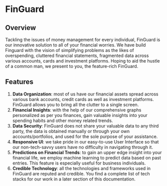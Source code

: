 # FinGuard

## Overview
Tackling the issues of money management for every individual, FinGuard is our innovative solution to all of your financial worries.
We have build Finguard with the vision of simplifying problems as the likes of overspending, cluttered financial statements, fragmented data across various accounts, cards and investment platforms.
Hoping to aid the hustle of a common man, we present to you, the feature-rich FinGuard.

## Features
1. **Data Organization**: most of us have our financial assets spread across various bank accounts, credit cards as well as investment platforms. FinGuard allows you to bring all the clutter to a single screen.
2. **Financial Insights**: with the help of our comprehensive graphs personalized as per you finances, gain valuable insights into your spending habits and other money related trends.
3. **Data Security**: FinGuard does not share your valuable data to any third party, the data is obtained manually or through your own accounts/portfolios, and used for the sole purpose of your assistance.
4. **Responsive UI**: we take pride in our easy-to-use User Interface so that our non-tech-savvy users have no difficulty in navigating through it.
5. **Predictions on Financial Trends**: to gain an upper edge insight into your financial life, we employ machine learning to predict data based on past entries. This feature is especially useful for business individuals.
6. **Credible Technology**: all the technologies and frameworks used in FinGuard are reputed and credible. You find a complete list of tech stacks for our work in a later section of this documentation.  